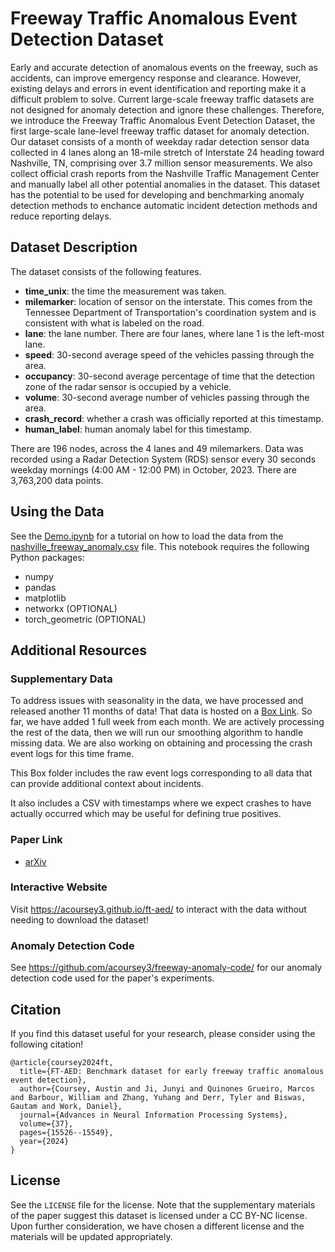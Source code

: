 # Freeway Traffic Anomalous Event Detection Dataset
Early and accurate detection of anomalous events on the freeway, such as accidents, can improve emergency response and clearance. However, existing delays and errors in event identification and reporting make it a difficult problem to solve. Current large-scale freeway traffic datasets are not designed for anomaly detection and ignore these challenges. Therefore, we introduce the Freeway Traffic Anomalous Event Detection Dataset, the first large-scale lane-level freeway traffic dataset for anomaly detection. Our dataset consists of a month of weekday radar detection sensor data collected in 4 lanes along an 18-mile stretch of Interstate 24 heading toward Nashville, TN, comprising over 3.7 million sensor measurements. We also collect official crash reports from the Nashville Traffic Management Center and manually label all other potential anomalies in the dataset. This dataset has the potential to be used for developing and benchmarking anomaly detection methods to enchance automatic incident detection methods and reduce reporting delays.

## Dataset Description

The dataset consists of the following features.
- **time_unix**: the time the measurement was taken.
- **milemarker**: location of sensor on the interstate. This comes from the Tennessee Department of Transportation's coordination system and is consistent with what is labeled on the road.
- **lane**: the lane number. There are four lanes, where lane 1 is the left-most lane.
- **speed**: 30-second average speed of the vehicles passing through the area.
- **occupancy**: 30-second average percentage of time that the detection zone of the radar sensor is occupied by a vehicle.
- **volume**: 30-second average number of vehicles passing through the area.
- **crash_record**: whether a crash was officially reported at this timestamp.
- **human_label**: human anomaly label for this timestamp.

There are 196 nodes, across the 4 lanes and 49 milemarkers. Data was recorded using a Radar Detection System (RDS) sensor every 30 seconds weekday mornings (4:00 AM - 12:00 PM) in October, 2023. There are 3,763,200 data points.

## Using the Data

See the [Demo.ipynb](./Demo.ipynb) for a tutorial on how to load the data from the [nashville_freeway_anomaly.csv](./nashville_freeway_anomaly.csv) file. This notebook requires the following Python packages:

- numpy
- pandas
- matplotlib
- networkx (OPTIONAL)
- torch_geometric (OPTIONAL)

## Additional Resources

### Supplementary Data

To address issues with seasonality in the data, we have processed and released another 11 months of data! That data is hosted on a [Box Link](https://vanderbilt.box.com/s/f2hs7pvrivdzgzklui31uvutwggbuttz). So far, we have added 1 full week from each month. We are actively processing the rest of the data, then we will run our smoothing algorithm to handle missing data. We are also working on obtaining and processing the crash event logs for this time frame.

This Box folder includes the raw event logs corresponding to all data that can provide additional context about incidents.

It also includes a CSV with timestamps where we expect crashes to have actually occurred which may be useful for defining true positives. 

### Paper Link

- [arXiv](https://arxiv.org/abs/2406.15283)

### Interactive Website

Visit https://acoursey3.github.io/ft-aed/ to interact with the data without needing to download the dataset!

### Anomaly Detection Code

See https://github.com/acoursey3/freeway-anomaly-code/ for our anomaly detection code used for the paper's experiments.

## Citation

If you find this dataset useful for your research, please consider using the following citation!

```
@article{coursey2024ft,
  title={FT-AED: Benchmark dataset for early freeway traffic anomalous event detection},
  author={Coursey, Austin and Ji, Junyi and Quinones Grueiro, Marcos and Barbour, William and Zhang, Yuhang and Derr, Tyler and Biswas, Gautam and Work, Daniel},
  journal={Advances in Neural Information Processing Systems},
  volume={37},
  pages={15526--15549},
  year={2024}
}
```

## License
See the `LICENSE` file for the license. Note that the supplementary materials of the paper suggest this dataset is licensed under a CC BY-NC license. Upon further consideration, we have chosen a different license and the materials will be updated appropriately.
